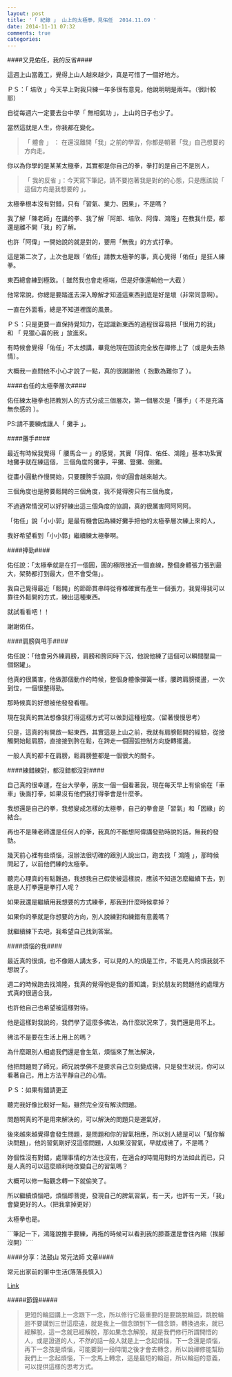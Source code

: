 ```yaml
---
layout: post
title: '「 紀錄 」 山上的太極拳，見佑任  2014.11.09 '
date: 2014-11-11 07:32
comments: true
categories: 
---
```

####又見佑任，我的反省####



這週上山當義工，覺得上山人越來越少，真是可惜了一個好地方。


ＰＳ：「 培欣 」今天早上對我只練一年多很有意見，他說明明是兩年。（很計較耶）


自從每週六一定要去台中學「 無相氣功 」，上山的日子也少了。

當然這就是人生，你我都在變化。




>「 體會 」 ： 在還沒離開「我」之前的學習，你都是朝著「我」自己想要的方向走。


你以為你學的是某某太極拳，其實都是你自己的拳，拳打的是自己不是別人，


>「 我的反省 」：今天寫下筆記，請不要抱著我是對的的心態，只是應該說「 這個方向是我想要的 」。


太極拳根本沒有對錯，只有「習氣、業力、因果」，不是嗎？



我了解「陳老師」在講的拳、我了解「阿郎、培欣、阿偉、鴻隆」在教我什麼，都還是離不開「我」的了解。

也許「阿偉」一開始說的就是對的，要用「無我」的方式打拳。



這是第二次了，上次也是跟「佑任」請教太極拳的事，真心覺得「佑任」是狂人練拳。

東西總會練到極致。（ 雖然我也會走極端，但是好像還輸他一大截 ）

他常常說，你總是要踏進去深入瞭解才知道這東西到底是好是壞（非常同意啊）。

一直在外面看，總是不知道裡面的風景。

ＰＳ：只是更要一直保持覺知力，在認識新東西的過程很容易把「很用力的我」 和 「 見獵心喜的我 」放進來。



有時候會覺得「佑任」不太想講，畢竟他現在因該完全放在禪修上了（或是失去熱情）。

大概我一直問他不小心才說了一點，真的很謝謝他（ 抱歉為難你了 ）。



####右任的太極拳層次####



佑任練太極拳也把教別人的方式分成三個層次，第一個層次是「攤手」（ 不是充滿無奈感的 ）。

PS:請不要練成讓人「 攤手 」。



####攤手####



最近有時候我覺得「 腰馬合一 」的感覺，其實「阿偉、佑任、鴻隆」基本功紮實地攤手就在練這個，
三個角度的攤手，平攤、豎攤、側攤。


從畫小圓動作慢開始，只要腰胯手協調，你的圓會越來越大。


三個角度也是胯要鬆開的三個角度，我不覺得胯只有三個角度，

不過通常情況可以好好練出這三個角度的協調，真的很厲害阿阿阿阿。

「佑任」說「小小郭」是最有機會因為練好攤手把他的太極拳層次練上來的人，

我好希望看到「小小郭」繼續練太極拳啊。




####捧勁####




佑任說：「太極拳就是在打一個圓，圓的極限接近一個直線，整個身體張力張到最大，架勢都打到最大，但不會受傷」。

我自己覺得最近「鬆開」的節節貫串時從脊椎確實有產生一個張力，我覺得我可以靠往外鬆開的方式，練出這種東西。

就試看看吧！！

謝謝佑任。



####肩膀與甩手####



佑任說：「他會另外練肩膀，肩膀和胯同時下沉，他說他練了這個可以瞬間壓扁一個鋁罐」。

他真的很厲害，他做那個動作的時候，整個身體像彈簧一樣，腰跨肩膀擺盪，一次到位，一個很整得勁。

那時候真的好想被他發發看喔。

現在我真的無法想像我打得這樣方式可以做到這種程度。（留著慢慢思考）

只是，這真的有開啟一點東西，其實這是上山之前，我就有肩膀鬆開的經驗，從接觸開始鬆肩膀，直接接到胯在鬆，在跨走一個圓弧控制方向旋轉擺盪。

一般人真的都卡在肩膀，鬆肩膀整都是一個很大的關卡。




####練錯練對，都沒錯都沒對####





自己真的很幸運，在台大學拳，朋友一個一個看著我，現在每天早上有偷偷在「車車」後面打拳，如果沒有他們我打得拳會是什麼拳。

我想還是自己的拳，我想變成怎樣的太極拳，自己的拳會是「習氣」和「因緣」的結合。

再也不是陳老師還是任何人的拳，我真的不斷想阿偉講發勁時說的話，無我的發勁。


幾天前心裡有些煩惱，沒辦法很切確的跟別人說出口，跑去找「 鴻隆 」，那時候問起了，以前他們練的太極拳。

聽完心理真的有點難過，我想我自己假使被這樣說，應該不知道怎麼繼續下去，到底是人打拳還是拳打人呢？

如果我還是繼續用我想要的方式練拳，那我到什麼時候拿掉？

如果你的拳就是你想要的方向，別人說練對和練錯有意義嗎？


就繼續練下去吧，我希望自己找到答案。



####煩惱的我####


最近真的很煩，也不像跟人講太多，可以見的人的煩是工作，不能見人的煩我就不想說了。

週二的時候跑去找鴻隆，我真的覺得他是我的善知識，對於朋友的問題他的處理方式真的很適合我，

也許他自己也希望被這樣對待。

他是這樣對我說的，我們學了這麼多彿法，為什麼狀況來了，我們還是用不上。

彿法不是要在生活上用上的嗎？

為什麼跟別人相處我們還是會生氣，煩惱來了無法解決，

他把問題問了師兄，師兄說學佛不是要求自己立刻變成彿，只是發生狀況，你可以看著自己，用上方法平靜自己的心情。

ＰＳ：如果有錯請更正


聽完我好像比較好一點，雖然完全沒有解決問題。

問題啊真的不是用來解決的，可以解決的問題只是運氣好，


後來越來越覺得會發生問題，是問題和你的習氣相應，所以別人總是可以「幫你解決問題」，他的習氣剛好沒這個問題，人如果沒習氣，早就成彿了，不是嗎？


妳個性沒有對錯，處理事情的方法也沒有，在適合的時間用對的方法如此而已，只是人真的可以這麼順利地改變自己的習氣嗎？

大概可以修一點觀念轉一下就偷笑了。


所以繼續煩惱吧，煩惱即菩提，發現自己的脾氣習氣，有一天，也許有一天，「我」會變更好的人。（把我拿掉更好）

太極拳也是。



```筆記一下，鴻隆說推手要練，再拖的時候可以看到我的膝蓋還是會往內縮（挨腳沒開）````




####分享：法鼓山 常元法師 文章####

常元出家前的軍中生活(落落長慎入)

[Link](https://www.facebook.com/notes/%E9%83%AD%E7%B6%AD%E8%BB%92/%E5%B8%B8%E5%85%83%E5%87%BA%E5%AE%B6%E5%89%8D%E7%9A%84%E8%BB%8D%E4%B8%AD%E7%94%9F%E6%B4%BB%E8%90%BD%E8%90%BD%E9%95%B7%E6%85%8E%E5%85%A5/10152845219597002?pnref=story)

#####節錄#####

>更短的輪迴講上一念跟下一念，所以修行它最重要的是要跳脫輪迴，跳脫輪迴不要講到三世這麼遠，就是我上一個念頭到下一個念頭，轉換過來，就已經解脫，這一念就已經解脫，那如果念念解脫，就是我們修行所謂開悟的人，或是證道的人，不然的話一般人就是上一念起煩惱，下一念還是煩惱，再下一念孩是煩惱，可能要到一段時間之後才會去轉念，所以說禪修能幫助我們上一念起煩惱，下一念馬上轉念，這是最短的輪迴，所以輪迴的意義，可以提供這樣的思考方式。
































